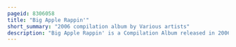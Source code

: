```yaml
---
pageid: 8306058
title: "Big Apple Rappin'"
short_summary: "2006 compilation album by Various artists"
description: "Big Apple Rappin' is a Compilation Album released in 2006 on Soul Jazz Records. The Album is a Compilation of the early Days of New York Hip Hop by Johan Kugelberg, who had collected early Hip Hop Material, specifically Records Flyers and Fanzines and other Memorabilia with the Idea to donate them to an academic Institution. The Music Kugelberg gathered for the Compilation surrounded Hip Hop Music released around the Period 'Rapper's Delight' became a Hit Song. The Music is predominantly hip Hop with a Disco-Background which kugelberg described as the first great Records. 'along with the Music, Photography and Flyers were compiled from the Era, as well as Interviews with Djs and Rappers such as Grandmaster Caz and Glen Adams."
---
```

